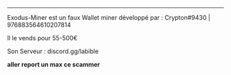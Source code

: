 --------------------------

Exodus-Miner est un faux Wallet miner développé par : Crypton#9430 | 976883564610207814

Il le vends pour 55-500€

Son Serveur : discord.gg/labible 

**aller report un max ce scammer**
